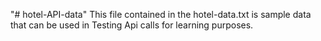 "# hotel-API-data" 
This file contained in the hotel-data.txt is sample data that can be used in Testing Api calls for learning purposes.
